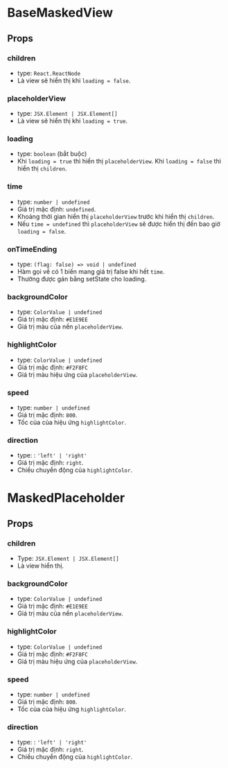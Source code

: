 # BaseMaskedView

## Props

### children

- type: `React.ReactNode`
- Là view sẽ hiển thị khi `loading = false`.

### placeholderView

- type: `JSX.Element | JSX.Element[]`
- Là view sẽ hiển thị khi `loading = true`.

### loading

- type: `boolean` (bắt buộc)
- Khi `loading = true` thì hiển thị `placeholderView`. Khi `loading = false` thì hiển thị `children`.

### time

- type: `number | undefined`
- Giá trị mặc định: `undefined`.
- Khoảng thời gian hiển thị `placeholderView` trước khi hiển thị `children`.
- Nếu `time = undefined` thì `placeholderView` sẽ được hiển thị đến bao giờ `loading = false`.

### onTimeEnding

- type: `(flag: false) => void | undefined`
- Hàm gọi về có 1 biến mang giá trị false khi hết `time`.
- Thường được gán bằng setState cho loading.

### backgroundColor

- type: `ColorValue | undefined`
- Giá trị mặc định: `#E1E9EE`
- Giá trị màu của nền `placeholderView`.

### highlightColor

- type: `ColorValue | undefined`
- Giá trị mặc định: `#F2F8FC`
- Giá trị màu hiệu ứng của `placeholderView`.

### speed

- type: `number | undefined`
- Giá trị mặc định: `800`.
- Tốc của của hiệu ứng `highlightColor`.

### direction

- type: : `'left' | 'right'`
- Giá trị mặc định: `right`.
- Chiều chuyển động của `highlightColor`.

# MaskedPlaceholder

## Props

### children

- Type: `JSX.Element | JSX.Element[]`
- Là view hiển thị.

### backgroundColor

- type: `ColorValue | undefined`
- Giá trị mặc định: `#E1E9EE`
- Giá trị màu của nền `placeholderView`.

### highlightColor

- type: `ColorValue | undefined`
- Giá trị mặc định: `#F2F8FC`
- Giá trị màu hiệu ứng của `placeholderView`.

### speed

- type: `number | undefined`
- Giá trị mặc định: `800`.
- Tốc của của hiệu ứng `highlightColor`.

### direction

- type: : `'left' | 'right'`
- Giá trị mặc định: `right`.
- Chiều chuyển động của `highlightColor`.
